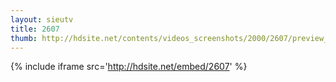 ```yaml
---
layout: sieutv
title: 2607
thumb: http://hdsite.net/contents/videos_screenshots/2000/2607/preview_360p.mp4.jpg
---
```

{% include iframe src='http://hdsite.net/embed/2607' %}
 
